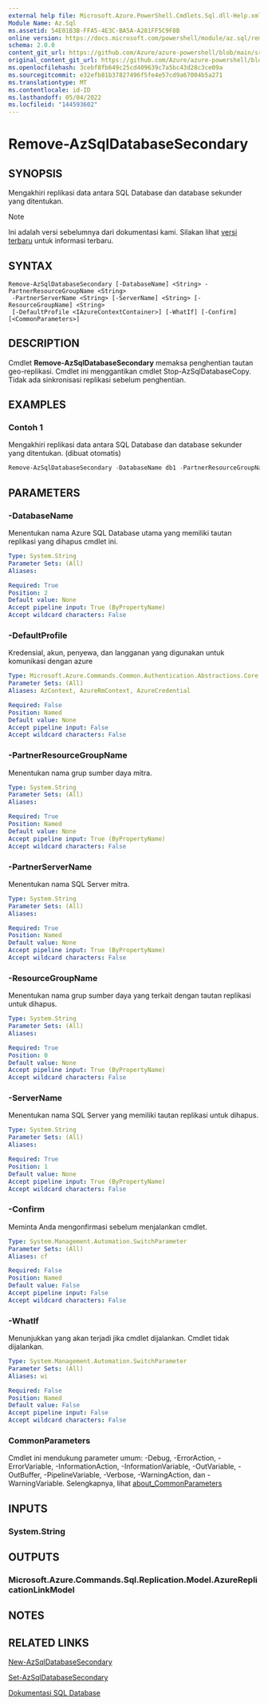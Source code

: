```yaml
---
external help file: Microsoft.Azure.PowerShell.Cmdlets.Sql.dll-Help.xml
Module Name: Az.Sql
ms.assetid: 54E01B3B-FFA5-4E3C-BA5A-A281FF5C9F8B
online version: https://docs.microsoft.com/powershell/module/az.sql/remove-azsqldatabasesecondary
schema: 2.0.0
content_git_url: https://github.com/Azure/azure-powershell/blob/main/src/Sql/Sql/help/Remove-AzSqlDatabaseSecondary.md
original_content_git_url: https://github.com/Azure/azure-powershell/blob/main/src/Sql/Sql/help/Remove-AzSqlDatabaseSecondary.md
ms.openlocfilehash: 3cebf8fb649c25cd409639c7a5bc43d28c3ce09a
ms.sourcegitcommit: e32efb81b37827496f5fe4e57cd9a67004b5a271
ms.translationtype: MT
ms.contentlocale: id-ID
ms.lasthandoff: 05/04/2022
ms.locfileid: "144593602"
---
```

# Remove-AzSqlDatabaseSecondary

## SYNOPSIS
Mengakhiri replikasi data antara SQL Database dan database sekunder yang ditentukan.

> [!NOTE]
>Ini adalah versi sebelumnya dari dokumentasi kami. Silakan lihat [versi terbaru](/powershell/module/az.sql/remove-azsqldatabasesecondary) untuk informasi terbaru.

## SYNTAX

```
Remove-AzSqlDatabaseSecondary [-DatabaseName] <String> -PartnerResourceGroupName <String>
 -PartnerServerName <String> [-ServerName] <String> [-ResourceGroupName] <String>
 [-DefaultProfile <IAzureContextContainer>] [-WhatIf] [-Confirm] [<CommonParameters>]
```

## DESCRIPTION
Cmdlet **Remove-AzSqlDatabaseSecondary** memaksa penghentian tautan geo-replikasi.
Cmdlet ini menggantikan cmdlet Stop-AzSqlDatabaseCopy.
Tidak ada sinkronisasi replikasi sebelum penghentian.

## EXAMPLES

### Contoh 1

Mengakhiri replikasi data antara SQL Database dan database sekunder yang ditentukan. (dibuat otomatis)

<!-- Aladdin Generated Example -->


```powershell
Remove-AzSqlDatabaseSecondary -DatabaseName db1 -PartnerResourceGroupName rg2 -PartnerServerName secondaryserver -ResourceGroupName myresourcegroup -ServerName s1
```

## PARAMETERS

### -DatabaseName
Menentukan nama Azure SQL Database utama yang memiliki tautan replikasi yang dihapus cmdlet ini.

```yaml
Type: System.String
Parameter Sets: (All)
Aliases:

Required: True
Position: 2
Default value: None
Accept pipeline input: True (ByPropertyName)
Accept wildcard characters: False
```

### -DefaultProfile
Kredensial, akun, penyewa, dan langganan yang digunakan untuk komunikasi dengan azure

```yaml
Type: Microsoft.Azure.Commands.Common.Authentication.Abstractions.Core.IAzureContextContainer
Parameter Sets: (All)
Aliases: AzContext, AzureRmContext, AzureCredential

Required: False
Position: Named
Default value: None
Accept pipeline input: False
Accept wildcard characters: False
```

### -PartnerResourceGroupName
Menentukan nama grup sumber daya mitra.

```yaml
Type: System.String
Parameter Sets: (All)
Aliases:

Required: True
Position: Named
Default value: None
Accept pipeline input: True (ByPropertyName)
Accept wildcard characters: False
```

### -PartnerServerName
Menentukan nama SQL Server mitra.

```yaml
Type: System.String
Parameter Sets: (All)
Aliases:

Required: True
Position: Named
Default value: None
Accept pipeline input: True (ByPropertyName)
Accept wildcard characters: False
```

### -ResourceGroupName
Menentukan nama grup sumber daya yang terkait dengan tautan replikasi untuk dihapus.

```yaml
Type: System.String
Parameter Sets: (All)
Aliases:

Required: True
Position: 0
Default value: None
Accept pipeline input: True (ByPropertyName)
Accept wildcard characters: False
```

### -ServerName
Menentukan nama SQL Server yang memiliki tautan replikasi untuk dihapus.

```yaml
Type: System.String
Parameter Sets: (All)
Aliases:

Required: True
Position: 1
Default value: None
Accept pipeline input: True (ByPropertyName)
Accept wildcard characters: False
```

### -Confirm
Meminta Anda mengonfirmasi sebelum menjalankan cmdlet.

```yaml
Type: System.Management.Automation.SwitchParameter
Parameter Sets: (All)
Aliases: cf

Required: False
Position: Named
Default value: False
Accept pipeline input: False
Accept wildcard characters: False
```

### -WhatIf
Menunjukkan yang akan terjadi jika cmdlet dijalankan.
Cmdlet tidak dijalankan.

```yaml
Type: System.Management.Automation.SwitchParameter
Parameter Sets: (All)
Aliases: wi

Required: False
Position: Named
Default value: False
Accept pipeline input: False
Accept wildcard characters: False
```

### CommonParameters
Cmdlet ini mendukung parameter umum: -Debug, -ErrorAction, -ErrorVariable, -InformationAction, -InformationVariable, -OutVariable, -OutBuffer, -PipelineVariable, -Verbose, -WarningAction, dan -WarningVariable. Selengkapnya, lihat [about_CommonParameters](http://go.microsoft.com/fwlink/?LinkID=113216)

## INPUTS

### System.String

## OUTPUTS

### Microsoft.Azure.Commands.Sql.Replication.Model.AzureReplicationLinkModel

## NOTES

## RELATED LINKS

[New-AzSqlDatabaseSecondary](./New-AzSqlDatabaseSecondary.md)

[Set-AzSqlDatabaseSecondary](./Set-AzSqlDatabaseSecondary.md)

[Dokumentasi SQL Database](https://docs.microsoft.com/azure/sql-database/)
